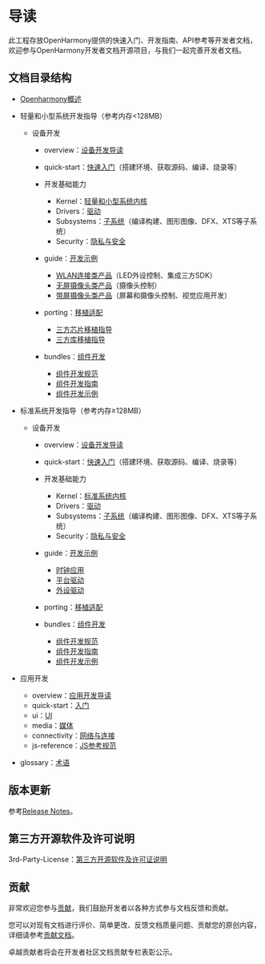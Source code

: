 # 导读<a name="ZH-CN_TOPIC_0000001122921792"></a>

此工程存放OpenHarmony提供的快速入门、开发指南、API参考等开发者文档，欢迎参与OpenHarmony开发者文档开源项目，与我们一起完善开发者文档。

## 文档目录结构<a name="section5508141817255"></a>

-   [Openharmony概述](OpenHarmony-Overview_zh.md)
-   轻量和小型系统开发指导（参考内存<128MB）
    -   设备开发
        -   overview：[设备开发导读](device-dev/导读.md)
        -   quick-start：[快速入门](device-dev/quick-start/Readme-CN.md)（搭建环境、获取源码、编译、烧录等）
        -   开发基础能力
            -   Kernel：[轻量和小型系统内核](device-dev/kernel/轻量和小型系统内核.md)
            -   Drivers：[驱动](device-dev/driver/Readme-CN.md)
            -   Subsystems：[子系统](device-dev/subsystems/Readme-CN.md)（编译构建、图形图像、DFX、XTS等子系统）
            -   Security：[隐私与安全](device-dev/security/Readme-CN.md)

        -   guide：[开发示例](device-dev/guide/Readme-CN.md)
            -   [WLAN连接类产品](device-dev/guide/WLAN连接类产品.md)（LED外设控制、集成三方SDK）
            -   [无屏摄像头类产品](device-dev/guide/无屏摄像头类产品.md)（摄像头控制）
            -   [带屏摄像头类产品](device-dev/guide/带屏摄像头类产品.md)（屏幕和摄像头控制、视觉应用开发）

        -   porting：[移植适配](device-dev/porting/Readme-CN.md)
            -   [三方芯片移植指导](device-dev/porting/三方芯片移植指导.md)
            -   [三方库移植指导](device-dev/porting/三方库移植指导.md)

        -   bundles：[组件开发](device-dev/bundles/Readme-CN.md)
            -   [组件开发规范](device-dev/bundles/组件开发规范.md)
            -   [组件开发指南](device-dev/bundles/组件开发指南.md)
            -   [组件开发示例](device-dev/bundles/组件开发示例.md)

-   标准系统开发指导（参考内存≥128MB）
    -   设备开发
        -   overview：[设备开发导读](device-dev/导读.md)
        -   quick-start：[快速入门](device-dev/quick-start/Readme-CN.md)（搭建环境、获取源码、编译、烧录等）
        -   开发基础能力
            -   Kernel：[标准系统内核](device-dev/kernel/标准系统内核.md)
            -   Drivers：[驱动](device-dev/driver/Readme-CN.md)
            -   Subsystems：[子系统](device-dev/subsystems/Readme-CN.md)（编译构建、图形图像、DFX、XTS等子系统）
            -   Security：[隐私与安全](device-dev/security/Readme-CN.md)

        -   guide：[开发示例](device-dev/guide/Readme-CN.md)
            -   [时钟应用](device-dev/guide/时钟应用开发示例.md)
            -   [平台驱动](device-dev/guide/平台驱动开发示例.md)
            -   [外设驱动](device-dev/guide/外设驱动开发示例.md)

        -   porting：[移植适配](device-dev/porting/Readme-CN.md)
        -   bundles：[组件开发](device-dev/bundles/Readme-CN.md)
            -   [组件开发规范](device-dev/bundles/组件开发规范.md)
            -   [组件开发指南](device-dev/bundles/组件开发指南.md)
            -   [组件开发示例](device-dev/bundles/组件开发示例.md)


-   应用开发
    -   overview：[应用开发导读](application-dev/application-dev-guide.md)
    -   quick-start：[入门](application-dev/quick-start/Readme-CN.md)
    -   ui：[UI](application-dev/ui/Readme-CN.md)
    -   media：[媒体](application-dev/media/Readme-CN.md)
    -   connectivity：[网络与连接](application-dev/connectivity/Readme-CN.md)
    -   js-reference：[JS参考规范](application-dev/js-reference/Readme-CN.md)
-   glossary：[术语](device-dev/glossary/术语.md)

## 版本更新<a name="section8910101119262"></a>

参考[Release Notes](release-notes/OpenHarmony-Release-Notes.md)。

## 第三方开源软件及许可说明<a name="section0300839202619"></a>

3rd-Party-License：[第三方开源软件及许可证说明](contribute/第三方开源软件及许可证说明.md)

## 贡献<a name="section7772211142710"></a>

非常欢迎您参与[贡献](contribute/参与贡献.md)，我们鼓励开发者以各种方式参与文档反馈和贡献。

您可以对现有文档进行评价、简单更改、反馈文档质量问题、贡献您的原创内容，详细请参考[贡献文档](contribute/贡献文档.md)。

卓越贡献者将会在开发者社区文档贡献专栏表彰公示。

